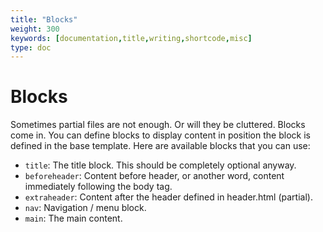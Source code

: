 ```yaml
---
title: "Blocks"
weight: 300
keywords: [documentation,title,writing,shortcode,misc]
type: doc
---
```

# Blocks
Sometimes partial files are not enough. Or will they be cluttered. Blocks come in. You can define blocks to display content in position the block is defined in the base template. Here are available blocks that you can use:
- `title`: The title block. This should be completely optional anyway.
- `beforeheader`: Content before header, or another word, content immediately following the body tag.
- `extraheader`: Content after the header defined in header.html (partial).
- `nav`: Navigation / menu block.
- `main`: The main content.